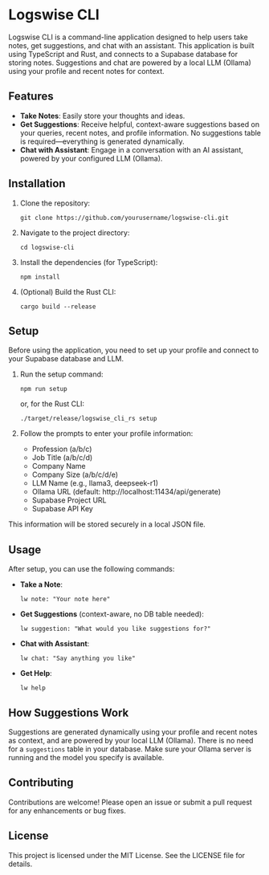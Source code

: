 # Logswise CLI

Logswise CLI is a command-line application designed to help users take notes, get suggestions, and chat with an assistant. This application is built using TypeScript and Rust, and connects to a Supabase database for storing notes. Suggestions and chat are powered by a local LLM (Ollama) using your profile and recent notes for context.

## Features

- **Take Notes**: Easily store your thoughts and ideas.
- **Get Suggestions**: Receive helpful, context-aware suggestions based on your queries, recent notes, and profile information. No suggestions table is required—everything is generated dynamically.
- **Chat with Assistant**: Engage in a conversation with an AI assistant, powered by your configured LLM (Ollama).

## Installation

1. Clone the repository:
   ```
   git clone https://github.com/yourusername/logswise-cli.git
   ```

2. Navigate to the project directory:
   ```
   cd logswise-cli
   ```

3. Install the dependencies (for TypeScript):
   ```
   npm install
   ```

4. (Optional) Build the Rust CLI:
   ```
   cargo build --release
   ```

## Setup

Before using the application, you need to set up your profile and connect to your Supabase database and LLM.

1. Run the setup command:
   ```
   npm run setup
   ```
   or, for the Rust CLI:
   ```
   ./target/release/logswise_cli_rs setup
   ```

2. Follow the prompts to enter your profile information:
   - Profession (a/b/c)
   - Job Title (a/b/c/d)
   - Company Name
   - Company Size (a/b/c/d/e)
   - LLM Name (e.g., llama3, deepseek-r1)
   - Ollama URL (default: http://localhost:11434/api/generate)
   - Supabase Project URL
   - Supabase API Key

This information will be stored securely in a local JSON file.

## Usage

After setup, you can use the following commands:

- **Take a Note**:
  ```
  lw note: "Your note here"
  ```

- **Get Suggestions** (context-aware, no DB table needed):
  ```
  lw suggestion: "What would you like suggestions for?"
  ```

- **Chat with Assistant**:
  ```
  lw chat: "Say anything you like"
  ```

- **Get Help**:
  ```
  lw help
  ```

## How Suggestions Work

Suggestions are generated dynamically using your profile and recent notes as context, and are powered by your local LLM (Ollama). There is no need for a `suggestions` table in your database. Make sure your Ollama server is running and the model you specify is available.

## Contributing

Contributions are welcome! Please open an issue or submit a pull request for any enhancements or bug fixes.

## License

This project is licensed under the MIT License. See the LICENSE file for details.